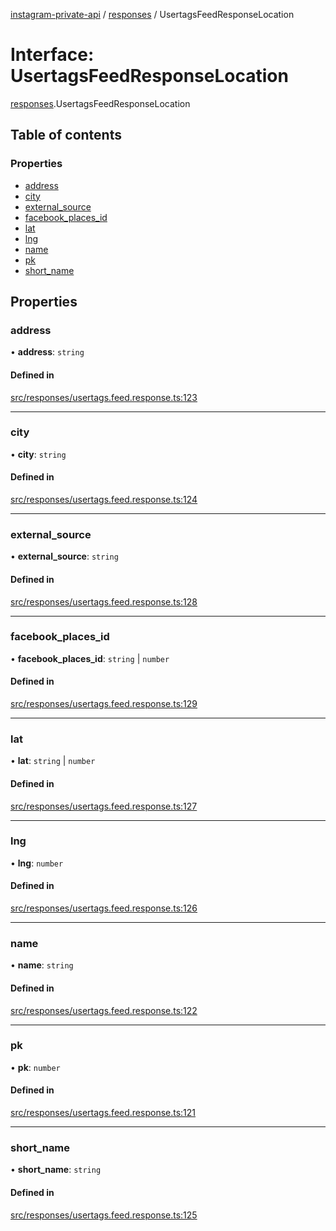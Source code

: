 [instagram-private-api](../../README.md) / [responses](../../modules/responses.md) / UsertagsFeedResponseLocation

# Interface: UsertagsFeedResponseLocation

[responses](../../modules/responses.md).UsertagsFeedResponseLocation

## Table of contents

### Properties

- [address](UsertagsFeedResponseLocation.md#address)
- [city](UsertagsFeedResponseLocation.md#city)
- [external\_source](UsertagsFeedResponseLocation.md#external_source)
- [facebook\_places\_id](UsertagsFeedResponseLocation.md#facebook_places_id)
- [lat](UsertagsFeedResponseLocation.md#lat)
- [lng](UsertagsFeedResponseLocation.md#lng)
- [name](UsertagsFeedResponseLocation.md#name)
- [pk](UsertagsFeedResponseLocation.md#pk)
- [short\_name](UsertagsFeedResponseLocation.md#short_name)

## Properties

### address

• **address**: `string`

#### Defined in

[src/responses/usertags.feed.response.ts:123](https://github.com/Nerixyz/instagram-private-api/blob/4971f34/src/responses/usertags.feed.response.ts#L123)

___

### city

• **city**: `string`

#### Defined in

[src/responses/usertags.feed.response.ts:124](https://github.com/Nerixyz/instagram-private-api/blob/4971f34/src/responses/usertags.feed.response.ts#L124)

___

### external\_source

• **external\_source**: `string`

#### Defined in

[src/responses/usertags.feed.response.ts:128](https://github.com/Nerixyz/instagram-private-api/blob/4971f34/src/responses/usertags.feed.response.ts#L128)

___

### facebook\_places\_id

• **facebook\_places\_id**: `string` \| `number`

#### Defined in

[src/responses/usertags.feed.response.ts:129](https://github.com/Nerixyz/instagram-private-api/blob/4971f34/src/responses/usertags.feed.response.ts#L129)

___

### lat

• **lat**: `string` \| `number`

#### Defined in

[src/responses/usertags.feed.response.ts:127](https://github.com/Nerixyz/instagram-private-api/blob/4971f34/src/responses/usertags.feed.response.ts#L127)

___

### lng

• **lng**: `number`

#### Defined in

[src/responses/usertags.feed.response.ts:126](https://github.com/Nerixyz/instagram-private-api/blob/4971f34/src/responses/usertags.feed.response.ts#L126)

___

### name

• **name**: `string`

#### Defined in

[src/responses/usertags.feed.response.ts:122](https://github.com/Nerixyz/instagram-private-api/blob/4971f34/src/responses/usertags.feed.response.ts#L122)

___

### pk

• **pk**: `number`

#### Defined in

[src/responses/usertags.feed.response.ts:121](https://github.com/Nerixyz/instagram-private-api/blob/4971f34/src/responses/usertags.feed.response.ts#L121)

___

### short\_name

• **short\_name**: `string`

#### Defined in

[src/responses/usertags.feed.response.ts:125](https://github.com/Nerixyz/instagram-private-api/blob/4971f34/src/responses/usertags.feed.response.ts#L125)
